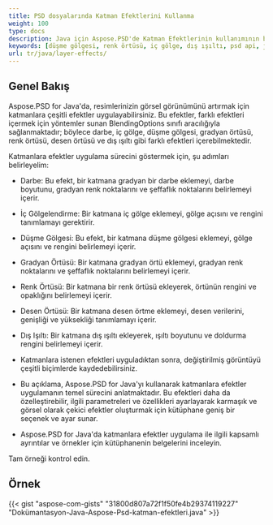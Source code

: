 ```yaml
---
title: PSD dosyalarında Katman Efektlerini Kullanma
weight: 100
type: docs
description: Java için Aspose.PSD'de Katman Efektlerinin kullanımının bir örneği
keywords: [düşme gölgesi, renk örtüsü, iç gölge, dış ışıltı, psd api, java, kod örneği]
url: tr/java/layer-effects/
---
```


## **Genel Bakış**
Aspose.PSD for Java'da, resimlerinizin görsel görünümünü artırmak için katmanlara çeşitli efektler uygulayabilirsiniz. Bu efektler, farklı efektleri içermek için yöntemler sunan BlendingOptions sınıfı aracılığıyla sağlanmaktadır; böylece darbe, iç gölge, düşme gölgesi, gradyan örtüsü, renk örtüsü, desen örtüsü ve dış ışıltı gibi farklı efektleri içerebilmektedir.

Katmanlara efektler uygulama sürecini göstermek için, şu adımları belirleyelim:

- Darbe: Bu efekt, bir katmana gradyan bir darbe eklemeyi, darbe boyutunu, gradyan renk noktalarını ve şeffaflık noktalarını belirlemeyi içerir.

- İç Gölgelendirme: Bir katmana iç gölge eklemeyi, gölge açısını ve rengini tanımlamayı gerektirir.

- Düşme Gölgesi: Bu efekt, bir katmana düşme gölgesi eklemeyi, gölge açısını ve rengini belirlemeyi içerir.

- Gradyan Örtüsü: Bir katmana gradyan örtü eklemeyi, gradyan renk noktalarını ve şeffaflık noktalarını belirlemeyi içerir.

- Renk Örtüsü: Bir katmana bir renk örtüsü ekleyerek, örtünün rengini ve opaklığını belirlemeyi içerir.

- Desen Örtüsü: Bir katmana desen örtme eklemeyi, desen verilerini, genişliği ve yüksekliği tanımlamayı içerir.

- Dış Işıltı: Bir katmana dış ışıltı ekleyerek, ışıltı boyutunu ve doldurma rengini belirlemeyi içerir.

- Katmanlara istenen efektleri uyguladıktan sonra, değiştirilmiş görüntüyü çeşitli biçimlerde kaydedebilirsiniz.

- Bu açıklama, Aspose.PSD for Java'yı kullanarak katmanlara efektler uygulamanın temel sürecini anlatmaktadır. Bu efektleri daha da özelleştirebilir, ilgili parametreleri ve özellikleri ayarlayarak karmaşık ve görsel olarak çekici efektler oluşturmak için kütüphane geniş bir seçenek ve ayar sunar.

- Aspose.PSD for Java'da katmanlara efektler uygulama ile ilgili kapsamlı ayrıntılar ve örnekler için kütüphanenin belgelerini inceleyin.

Tam örneği kontrol edin.

## **Örnek**
{{< gist "aspose-com-gists" "31800d807a72f1f50fe4b29374119227" "Dokümantasyon-Java-Aspose-Psd-katman-efektleri.java" >}}
